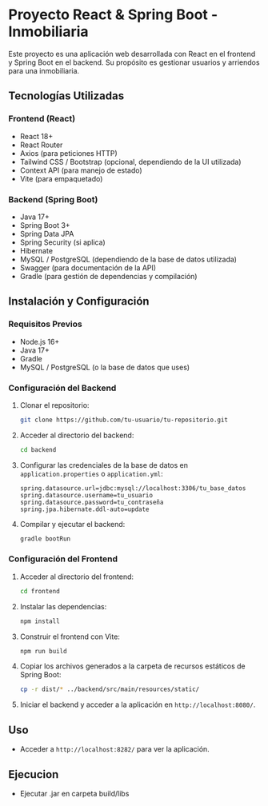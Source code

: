 # Proyecto React & Spring Boot - Inmobiliaria

Este proyecto es una aplicación web desarrollada con React en el frontend y Spring Boot en el backend. Su propósito es gestionar usuarios y arriendos para una inmobiliaria.

## Tecnologías Utilizadas

### Frontend (React)
- React 18+
- React Router
- Axios (para peticiones HTTP)
- Tailwind CSS / Bootstrap (opcional, dependiendo de la UI utilizada)
- Context API (para manejo de estado)
- Vite (para empaquetado)

### Backend (Spring Boot)
- Java 17+
- Spring Boot 3+
- Spring Data JPA
- Spring Security (si aplica)
- Hibernate
- MySQL / PostgreSQL (dependiendo de la base de datos utilizada)
- Swagger (para documentación de la API)
- Gradle (para gestión de dependencias y compilación)

## Instalación y Configuración

### Requisitos Previos
- Node.js 16+
- Java 17+
- Gradle
- MySQL / PostgreSQL (o la base de datos que uses)

### Configuración del Backend
1. Clonar el repositorio:
   ```sh
   git clone https://github.com/tu-usuario/tu-repositorio.git
   ```
2. Acceder al directorio del backend:
   ```sh
   cd backend
   ```
3. Configurar las credenciales de la base de datos en `application.properties` o `application.yml`:
   ```properties
   spring.datasource.url=jdbc:mysql://localhost:3306/tu_base_datos
   spring.datasource.username=tu_usuario
   spring.datasource.password=tu_contraseña
   spring.jpa.hibernate.ddl-auto=update
   ```
4. Compilar y ejecutar el backend:
   ```sh
   gradle bootRun
   ```

### Configuración del Frontend
1. Acceder al directorio del frontend:
   ```sh
   cd frontend
   ```
2. Instalar las dependencias:
   ```sh
   npm install
   ```
3. Construir el frontend con Vite:
   ```sh
   npm run build
   ```
4. Copiar los archivos generados a la carpeta de recursos estáticos de Spring Boot:
   ```sh
   cp -r dist/* ../backend/src/main/resources/static/
   ```
5. Iniciar el backend y acceder a la aplicación en `http://localhost:8080/`.

## Uso
- Acceder a `http://localhost:8282/` para ver la aplicación.

## Ejecucion
- Ejecutar .jar en carpeta build/libs


